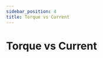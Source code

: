 ```yaml
---
sidebar_position: 4
title: Torque vs Current
---
```

# Torque vs Current

<!-- TODO: Sakai-san -->

<!-- TODO: Kaimori-san -->